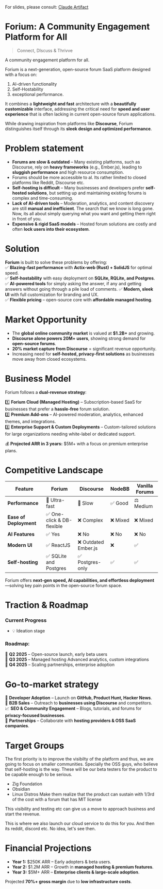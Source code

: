 
For slides, please consult: [Claude Artifact](https://claude.site/artifacts/ac320042-3cc1-46da-89c5-d57c3da9d4c8)
# Forium: A Community Engagement Platform for All

> Connect, DIscuss & Thrivve

A community engagement platform for all.

Forium is a next-generation, open-source forum SaaS platform designed with a focus on:
1. AI-driven functionality
2. Self-Hostability
3. exceptional performance.

It combines a **lightweight and fast** architecture with a **beautifully customizable** interface, addressing the critical need for **speed and user experience** that is often lacking in current open-source forum applications.

While drawing inspiration from platforms like **Discourse**, Forium distinguishes itself through its **sleek design and optimized performance**.

# Problem statement

- **Forums are slow & outdated** – Many existing platforms, such as Discourse, rely on **heavy frameworks** (e.g., Ember.js), leading to **sluggish performance** and high resource consumption.
- Forums should be more accessible to al. Its rather limited to closed platforms like Reddit, Discourse etc.
- **Self-hosting is difficult** – Many businesses and developers prefer **self-hosted solutions**, but setting up and maintaining existing forums is complex and time-consuming.
- **Lack of AI-driven tools** – Moderation, analytics, and content discovery are still **manual and inefficient**. The search that we know is long gone. Now, its all about simply querying what you want and getting them right in front of you.
- **Expensive & rigid SaaS models** – Hosted forum solutions are costly and often **lock users into their ecosystem**.
# Solution

**Forium** is built to solve these problems by offering:  
✅ **Blazing-fast performance** with **Actix-web (Rust) + SolidJS** for optimal speed.  
✅ **Self-hostability** with easy deployment on **SQLite, RQLite, and Postgres**.  
✅ **AI-powered tools** for simply asking the answer, if any and getting answers without going through a pile load of comments. 
✅ **Modern, sleek UI** with full customization for branding and UX.  
✅ **Flexible pricing** – open-source core with **affordable managed hosting**.
# Market Opportunity
 
- The **global online community market** is valued at **$1.2B+** and growing.
- **Discourse alone powers 20M+ users**, showing strong demand for **open-source forums**.
- **20% market capture from Discourse** = significant revenue opportunity.
- Increasing need for **self-hosted, privacy-first solutions** as businesses move away from closed ecosystems.
# Business Model

Forium follows a **dual-revenue strategy**:

1️⃣ **Forium Cloud (Managed Hosting)** – Subscription-based SaaS for businesses that prefer a **hassle-free** forum solution.  
2️⃣ **Premium Add-ons** – AI-powered moderation, analytics, enhanced themes, and integrations.  
3️⃣ **Enterprise Support & Custom Deployments** – Custom-tailored solutions for large organizations needing white-label or dedicated support.

💰 **Projected ARR in 3 years:** $5M+ with a focus on premium enterprise plans.
# Competitive Landscape

| Feature                | **Forium**                | Discourse           | NodeBB  | Vanilla Forums |
| ---------------------- | ------------------------- | ------------------- | ------- | -------------- |
| **Performance**        | 🚀 Ultra-fast             | 🐢 Slow             | ✅ Good  | ⚖️ Medium      |
| **Ease of Deployment** | ✅ One-click & DB-flexible | ❌ Complex           | ❌ Mixed | ❌ Mixed        |
| **AI Features**        | ✅ Yes                     | ❌ No                | ❌ No    | ❌ No           |
| **Modern UI**          | ✅ ReactJS                 | ❌ Outdated Ember.js | ❌       | ✅              |
| **Self-hosting**       | ✅ SQLite and Postgres     | ✅ Postgres-only     | ✅       | ✅              |

Forium offers **next-gen speed, AI capabilities, and effortless deployment**—solving key pain points in the open-source forum space.
# **Traction & Roadmap**

### Current Progress
- 💡 Ideation stage
### **Roadmap:**

📅 **Q2 2025** – Open-source launch, early beta users  
📅 **Q3 2025** – Managed hosting Advanced analytics, custom integrations  
📅 **Q4 2025** – Scaling partnerships, enterprise adoption
# Go-to-market strategy

🚀 **Developer Adoption** – Launch on **GitHub, Product Hunt, Hacker News**.  
🏢 **B2B Sales** – Outreach to **businesses using Discourse** and competitors.  
📈 **SEO & Community Engagement** – Blogs, tutorials, and forums for **privacy-focused businesses**.  
🤝 **Partnerships** – Collaborate with **hosting providers & OSS SaaS companies**.

# Target Groups

The first priority is to improve the visibilty of the platform and thus, we are going to focus on smaller communities. Specially the OSS guys, who believe that self-hosting is the way. These will be our beta testers for the product to be capable enough to be serious.
- Zig Foundation
- Obsidian
- Linux Distros
Make them realize that the product can sustain with 1/3rd of the cost with a forum that has MIT license

This visibility and testing etc can give us a move to approach business and start the revenue. 

This is where we also launch our cloud service to do this for you.
And then its reddit, discord etc. No idea, let's see then.

# Financial Projections

- **Year 1:** $250K ARR – Early adopters & beta users.
- **Year 2:** $1.2M ARR – Growth in **managed hosting & premium features**.
- **Year 3:** $5M+ ARR – **Enterprise clients & large-scale adoption**.

Projected **70%+ gross margin** due to **low infrastructure costs**.
